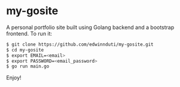 # my-gosite
A personal portfolio site built using Golang backend and a bootstrap frontend.
To run it:
```bash
$ git clone https://github.com/edwinnduti/my-gosite.git
$ cd my-gosite
$ export EMAIL=<email>
$ export PASSWORD=<email_password>
$ go run main.go
```

Enjoy!
